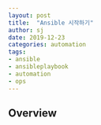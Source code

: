 ```yaml
---
layout: post
title:  "Ansible 시작하기"
author: sj
date: 2019-12-23
categories: automation
tags:
- ansible
- ansibleplaybook
- automation
- ops
---
```


## Overview

